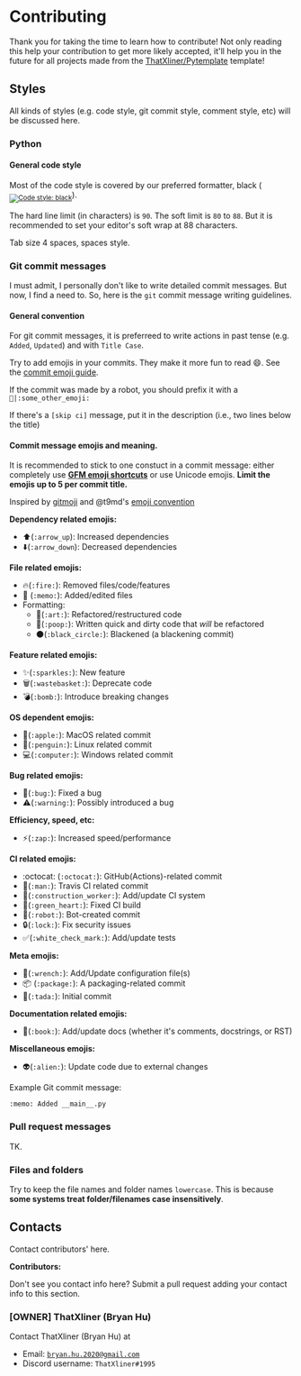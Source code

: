 # Contributing

Thank you for taking the time to learn how to contribute! Not only reading this help your contribution to get more likely accepted, it'll help you in the future for all projects made from the [ThatXliner/Pytemplate](https://github.com/ThatXliner/Pytemplate) template!

## Styles

All kinds of styles (e.g. code style, git commit style, comment style, etc) will be discussed here.

### Python

#### General code style

Most of the code style is covered by our preferred formatter, black (<sub><a href="https://github.com/psf/black"><img src="https://img.shields.io/badge/code%20style-black-000000.svg" alt="Code style: black"></a></sub>).

The hard line limit (in characters) is `90`. The soft limit is `80` to `88`. But it is recommended to set your editor's soft wrap at 88 characters.

Tab size 4 spaces, spaces style.

### Git commit messages

I must admit, I personally don't like to write detailed commit messages. But now, I find a need to. So, here is the `git` commit message writing guidelines.

#### General convention

For git commit messages, it is preferreed to write actions in past tense (e.g. `Added`, `Updated`) and with `Title Case`.

Try to add emojis in your commits. They make it more fun to read :smile:. See the [commit emoji guide](#commit-message-emojis-and-meaning).

If the commit was made by a robot, you should prefix it with a <code>:robot:|:some_other_emoji:</code>

If there's a `[skip ci]` message, put it in the description (i.e., two lines below the title)

#### Commit message emojis and meaning.

It is recommended to stick to one constuct in a commit message: either completely use [**GFM emoji shortcuts**](https://gist.github.com/rxaviers/7360908 "Complete list of github markdown emoji markup") or use Unicode emojis. **Limit the emojis up to 5 per commit title.**

Inspired by [gitmoji](https://gitmoji.carloscuesta.me) and @t9md's [emoji convention](https://github.com/t9md/atom-vim-mode-plus#commit-emoji-convention)

**Dependency related emojis:**
- :arrow_up:(`:arrow_up`): Increased dependencies
- :arrow_down:(`:arrow_down`): Decreased dependencies

**File related emojis:**
- :fire:(`:fire:`): Removed files/code/features
- :memo: (`:memo:`): Added/edited files
- Formatting:
  * :art:(`:art:`): Refactored/restructured code
  * :poop:(`:poop:`): Written quick and dirty code that *will* be refactored
  * :black_circle:(`:black_circle:`): Blackened (a blackening commit)

**Feature related emojis:**
- :sparkles:(`:sparkles:`): New feature
- :wastebasket:(`:wastebasket:`): Deprecate code
- :bomb:(`:bomb:`): Introduce breaking changes

**OS dependent emojis:**
- :apple:(`:apple:`): MacOS related commit
- :penguin:(`:penguin:`): Linux related commit
- :computer:(`:computer:`): Windows related commit

**Bug related emojis:**
- :bug:(`:bug:`): Fixed a bug
- :warning:(`:warning:`): Possibly introduced a bug

**Efficiency, speed, etc:**
- :zap:(`:zap:`): Increased speed/performance

**CI related emojis:**
- :octocat: (`:octocat:`): GitHub(Actions)-related commit
- :man:(`:man:`): Travis CI related commit
- :construction_worker:(`:construction_worker:`): Add/update CI system
- :green_heart:(`:green_heart:`): Fixed CI build
- :robot:(`:robot:`): Bot-created commit
- :lock:(`:lock:`): Fix security issues
- :white_check_mark:(`:white_check_mark:`): Add/update tests

**Meta emojis:**
- :wrench:(`:wrench:`): Add/Update configuration file(s)
- :package: (`:package:`): A packaging-related commit
- :tada:(`:tada:`): Initial commit

**Documentation related emojis:**
- :book:(`:book:`): Add/update docs (whether it's comments, docstrings, or RST)

**Miscellaneous emojis:**
- :alien:(`:alien:`): Update code due to external changes


Example Git commit message:

```
:memo: Added __main__.py
```

### Pull request messages

TK.


### Files and folders

Try to keep the file names and folder names `lowercase`. This is because **some systems treat folder/filenames case insensitively**.

## Contacts

Contact contributors' here.

**Contributors:**

Don't see you contact info here? Submit a pull request adding your contact info to this section.

### [OWNER] ThatXliner (Bryan Hu)

Contact ThatXliner (Bryan Hu) at

- Email: [`bryan.hu.2020@gmail.com`](mailto:bryan.hu.2020@gmail.com "Email ThatXliner")
- Discord username: `ThatXliner#1995`
